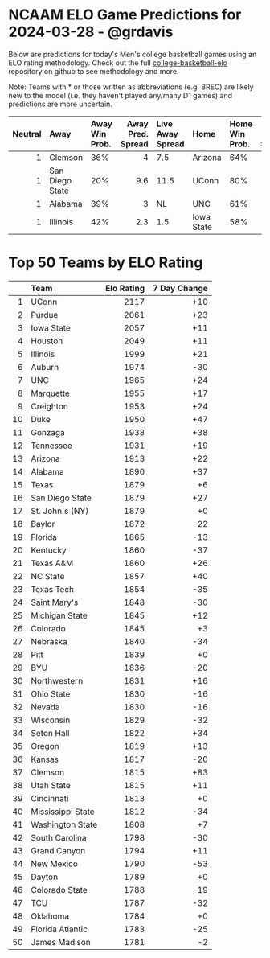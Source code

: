 # NCAAM ELO Game Predictions for 2024-03-28 - @grdavis
Below are predictions for today's Men's college basketball games using an ELO rating methodology. Check out the full [college-basketball-elo](https://github.com/grdavis/college-basketball-elo) repository on github to see methodology and more.

Note: Teams with * or those written as abbreviations (e.g. BREC) are likely new to the model (i.e. they haven't played any/many D1 games) and predictions are more uncertain.

|   Neutral | Away            | Away Win Prob.   |   Away Pred. Spread | Live Away Spread   | Home       | Home Win Prob.   |   Home Pred. Spread |
|----------:|:----------------|:-----------------|--------------------:|:-------------------|:-----------|:-----------------|--------------------:|
|         1 | Clemson         | 36%              |                 4   | 7.5                | Arizona    | 64%              |                -4   |
|         1 | San Diego State | 20%              |                 9.6 | 11.5               | UConn      | 80%              |                -9.6 |
|         1 | Alabama         | 39%              |                 3   | NL                 | UNC        | 61%              |                -3   |
|         1 | Illinois        | 42%              |                 2.3 | 1.5                | Iowa State | 58%              |                -2.3 |

# Top 50 Teams by ELO Rating
|    | Team              |   Elo Rating |   7 Day Change |
|---:|:------------------|-------------:|---------------:|
|  1 | UConn             |         2117 |            +10 |
|  2 | Purdue            |         2061 |            +23 |
|  3 | Iowa State        |         2057 |            +11 |
|  4 | Houston           |         2049 |            +11 |
|  5 | Illinois          |         1999 |            +21 |
|  6 | Auburn            |         1974 |            -30 |
|  7 | UNC               |         1965 |            +24 |
|  8 | Marquette         |         1955 |            +17 |
|  9 | Creighton         |         1953 |            +24 |
| 10 | Duke              |         1950 |            +47 |
| 11 | Gonzaga           |         1938 |            +38 |
| 12 | Tennessee         |         1931 |            +19 |
| 13 | Arizona           |         1913 |            +22 |
| 14 | Alabama           |         1890 |            +37 |
| 15 | Texas             |         1879 |             +6 |
| 16 | San Diego State   |         1879 |            +27 |
| 17 | St. John's (NY)   |         1879 |             +0 |
| 18 | Baylor            |         1872 |            -22 |
| 19 | Florida           |         1865 |            -13 |
| 20 | Kentucky          |         1860 |            -37 |
| 21 | Texas A&M         |         1860 |            +26 |
| 22 | NC State          |         1857 |            +40 |
| 23 | Texas Tech        |         1854 |            -35 |
| 24 | Saint Mary's      |         1848 |            -30 |
| 25 | Michigan State    |         1845 |            +12 |
| 26 | Colorado          |         1845 |             +3 |
| 27 | Nebraska          |         1840 |            -34 |
| 28 | Pitt              |         1839 |             +0 |
| 29 | BYU               |         1836 |            -20 |
| 30 | Northwestern      |         1831 |            +16 |
| 31 | Ohio State        |         1830 |            -16 |
| 32 | Nevada            |         1830 |            -16 |
| 33 | Wisconsin         |         1829 |            -32 |
| 34 | Seton Hall        |         1822 |            +34 |
| 35 | Oregon            |         1819 |            +13 |
| 36 | Kansas            |         1817 |            -20 |
| 37 | Clemson           |         1815 |            +83 |
| 38 | Utah State        |         1815 |            +11 |
| 39 | Cincinnati        |         1813 |             +0 |
| 40 | Mississippi State |         1812 |            -34 |
| 41 | Washington State  |         1808 |             +7 |
| 42 | South Carolina    |         1798 |            -30 |
| 43 | Grand Canyon      |         1794 |            +11 |
| 44 | New Mexico        |         1790 |            -53 |
| 45 | Dayton            |         1789 |             +0 |
| 46 | Colorado State    |         1788 |            -19 |
| 47 | TCU               |         1787 |            -32 |
| 48 | Oklahoma          |         1784 |             +0 |
| 49 | Florida Atlantic  |         1783 |            -25 |
| 50 | James Madison     |         1781 |             -2 |